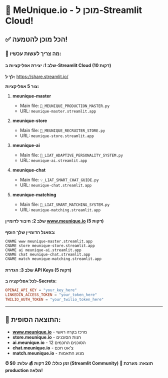 # 🚀 MeUnique.io - מוכן ל-Streamlit Cloud!

## ✅ הכל מוכן להטמעה!

### 🎯 **מה צריך לעשות עכשיו:**

#### **שלב 1: יצירת אפליקציות ב-Streamlit Cloud (10 דקות)**

**לך ל:** https://share.streamlit.io/

**צור 5 אפליקציות:**

1. **meunique-master**
   - Main file: `🎯_MEUNIQUE_PRODUCTION_MASTER.py`
   - URL: `meunique-master.streamlit.app`

2. **meunique-store**
   - Main file: `🏪_MEUNIQUE_RECRUITER_STORE.py`
   - URL: `meunique-store.streamlit.app`

3. **meunique-ai**
   - Main file: `🎯_LIAT_ADAPTIVE_PERSONALITY_SYSTEM.py`
   - URL: `meunique-ai.streamlit.app`

4. **meunique-chat**
   - Main file: `💡_LIAT_SMART_CHAT_GUIDE.py`
   - URL: `meunique-chat.streamlit.app`

5. **meunique-matching**
   - Main file: `🎯_LIAT_SMART_MATCHING_SYSTEM.py`
   - URL: `meunique-matching.streamlit.app`

#### **שלב 2: חיבור לדומיין www.meunique.io (5 דקות)**

**בפאנל הדומיין שלך הוסף:**

```
CNAME www meunique-master.streamlit.app
CNAME store meunique-store.streamlit.app
CNAME ai meunique-ai.streamlit.app
CNAME chat meunique-chat.streamlit.app
CNAME match meunique-matching.streamlit.app
```

#### **שלב 3: הגדרת API Keys (5 דקות)**

**לכל אפליקציה ב-Secrets:**

```toml
OPENAI_API_KEY = "your_key_here"
LINKEDIN_ACCESS_TOKEN = "your_token_here"
TWILIO_AUTH_TOKEN = "your_twilio_token_here"
```

---

## 🎯 **התוצאה הסופית:**

- **www.meunique.io** - מרכז בקרה ראשי
- **store.meunique.io** - חנות הסוכנים
- **ai.meunique.io** - 12 הסוכנים החכמים
- **chat.meunique.io** - צ'אט חכם
- **match.meunique.io** - מנוע התאמות

**⏰ זמן כולל: 20 דקות**
**💰 עלות: $0 (Streamlit Community)**
**🚀 תוצאה: מערכת production מלאה!** 
